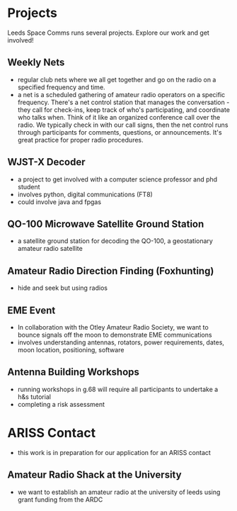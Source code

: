 # Projects

Leeds Space Comms runs several projects. Explore our work and get involved!

## Weekly Nets
- regular club nets where we all get together and go on the radio on a specified frequency and time. 
- a net is a scheduled gathering of amateur radio operators on a specific frequency. There's a net control station that manages the conversation - they call for check-ins, keep track of who's participating, and coordinate who talks when. Think of it like an organized conference call over the radio. We typically check in with our call signs, then the net control runs through participants for comments, questions, or announcements. It's great practice for proper radio procedures.

## WJST-X Decoder
- a project to get involved with a computer science professor and phd student
- involves python, digital communications (FT8)
- could involve java and fpgas

## QO-100 Microwave Satellite Ground Station
- a satellite ground station for decoding the QO-100, a geostationary amateur radio satellite

## Amateur Radio Direction Finding (Foxhunting)
- hide and seek but using radios

## EME Event
- In collaboration with the Otley Amateur Radio Society, we want to bounce signals off the moon to demonstrate EME communications
- involves understanding antennas, rotators, power requirements, dates, moon location, positioning, software

## Antenna Building Workshops
- running workshops in g.68 will require all participants to undertake a h&s tutorial
- completing a risk assessment

# ARISS Contact
- this work is in preparation for our application for an ARISS contact
  
## Amateur Radio Shack at the University
- we want to establish an amateur radio at the university of leeds using grant funding from the ARDC
